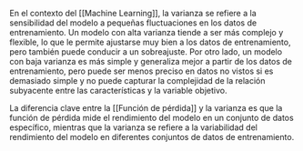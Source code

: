En el contexto del [[Machine Learning]], la varianza se refiere a la sensibilidad del modelo a pequeñas fluctuaciones en los datos de entrenamiento. Un modelo con alta varianza tiende a ser más complejo y flexible, lo que le permite ajustarse muy bien a los datos de entrenamiento, pero también puede conducir a un sobreajuste. Por otro lado, un modelo con baja varianza es más simple y generaliza mejor a partir de los datos de entrenamiento, pero puede ser menos preciso en datos no vistos si es demasiado simple y no puede capturar la complejidad de la relación subyacente entre las características y la variable objetivo.


La diferencia clave entre la [[Función de pérdida]] y la varianza es que la función de pérdida mide el rendimiento del modelo en un conjunto de datos específico, mientras que la varianza se refiere a la variabilidad del rendimiento del modelo en diferentes conjuntos de datos de entrenamiento.